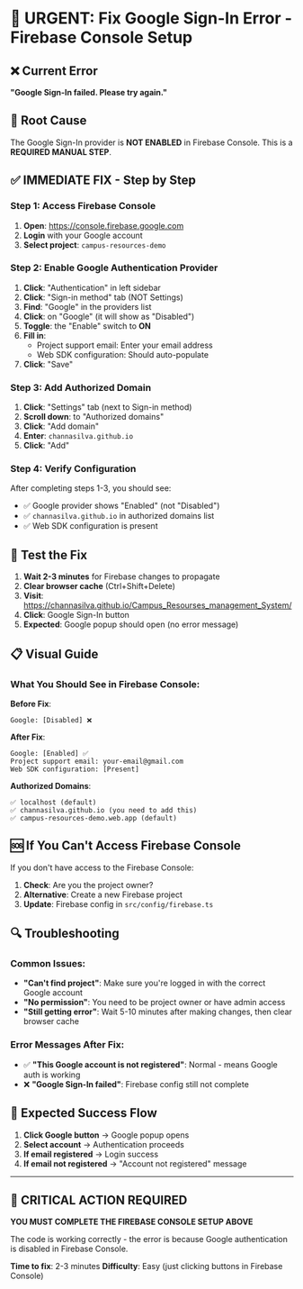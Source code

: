 # 🚨 URGENT: Fix Google Sign-In Error - Firebase Console Setup

## ❌ Current Error
**"Google Sign-In failed. Please try again."**

## 🎯 Root Cause
The Google Sign-In provider is **NOT ENABLED** in Firebase Console. This is a **REQUIRED MANUAL STEP**.

## ✅ IMMEDIATE FIX - Step by Step

### Step 1: Access Firebase Console
1. **Open**: https://console.firebase.google.com
2. **Login** with your Google account
3. **Select project**: `campus-resources-demo`

### Step 2: Enable Google Authentication Provider
1. **Click**: "Authentication" in left sidebar
2. **Click**: "Sign-in method" tab (NOT Settings)
3. **Find**: "Google" in the providers list
4. **Click**: on "Google" (it will show as "Disabled")
5. **Toggle**: the "Enable" switch to **ON**
6. **Fill in**:
   - Project support email: Enter your email address
   - Web SDK configuration: Should auto-populate
7. **Click**: "Save"

### Step 3: Add Authorized Domain
1. **Click**: "Settings" tab (next to Sign-in method)
2. **Scroll down**: to "Authorized domains"
3. **Click**: "Add domain"
4. **Enter**: `channasilva.github.io`
5. **Click**: "Add"

### Step 4: Verify Configuration
After completing steps 1-3, you should see:
- ✅ Google provider shows "Enabled" (not "Disabled")
- ✅ `channasilva.github.io` in authorized domains list
- ✅ Web SDK configuration is present

## 🧪 Test the Fix

1. **Wait 2-3 minutes** for Firebase changes to propagate
2. **Clear browser cache** (Ctrl+Shift+Delete)
3. **Visit**: https://channasilva.github.io/Campus_Resourses_management_System/
4. **Click**: Google Sign-In button
5. **Expected**: Google popup should open (no error message)

## 📋 Visual Guide

### What You Should See in Firebase Console:

**Before Fix**:
```
Google: [Disabled] ❌
```

**After Fix**:
```
Google: [Enabled] ✅
Project support email: your-email@gmail.com
Web SDK configuration: [Present]
```

**Authorized Domains**:
```
✅ localhost (default)
✅ channasilva.github.io (you need to add this)
✅ campus-resources-demo.web.app (default)
```

## 🆘 If You Can't Access Firebase Console

If you don't have access to the Firebase Console:
1. **Check**: Are you the project owner?
2. **Alternative**: Create a new Firebase project
3. **Update**: Firebase config in `src/config/firebase.ts`

## 🔍 Troubleshooting

### Common Issues:
- **"Can't find project"**: Make sure you're logged in with the correct Google account
- **"No permission"**: You need to be project owner or have admin access
- **"Still getting error"**: Wait 5-10 minutes after making changes, then clear browser cache

### Error Messages After Fix:
- ✅ **"This Google account is not registered"**: Normal - means Google auth is working
- ❌ **"Google Sign-In failed"**: Firebase config still not complete

## 🚀 Expected Success Flow

1. **Click Google button** → Google popup opens
2. **Select account** → Authentication proceeds
3. **If email registered** → Login success
4. **If email not registered** → "Account not registered" message

---

## 🎯 CRITICAL ACTION REQUIRED

**YOU MUST COMPLETE THE FIREBASE CONSOLE SETUP ABOVE**

The code is working correctly - the error is because Google authentication is disabled in Firebase Console.

**Time to fix**: 2-3 minutes
**Difficulty**: Easy (just clicking buttons in Firebase Console)